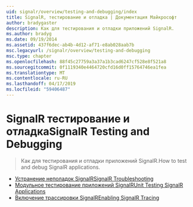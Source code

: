 ```yaml
---
uid: signalr/overview/testing-and-debugging/index
title: SignalR, тестирование и отладка | Документация Майкрософт
author: bradygaster
description: Как для тестирования и отладки приложений SignalR.
ms.author: bradyg
ms.date: 09/19/2014
ms.assetid: 437f6dec-ab4b-4d12-af71-e8ab028aab7b
msc.legacyurl: /signalr/overview/testing-and-debugging
msc.type: chapter
ms.openlocfilehash: 88f45c27759a3a37a1b3cad6247cf528e8f521a8
ms.sourcegitcommit: 0f1119340e4464720cfd16d0ff15764746ea1fea
ms.translationtype: MT
ms.contentlocale: ru-RU
ms.lasthandoff: 04/17/2019
ms.locfileid: "59406487"
---
```

# <a name="signalr-testing-and-debugging"></a><span data-ttu-id="d0f85-103">SignalR тестирование и отладка</span><span class="sxs-lookup"><span data-stu-id="d0f85-103">SignalR Testing and Debugging</span></span>

> <span data-ttu-id="d0f85-104">Как для тестирования и отладки приложений SignalR.</span><span class="sxs-lookup"><span data-stu-id="d0f85-104">How to test and debug SignalR applications.</span></span>


- [<span data-ttu-id="d0f85-105">Устранение неполадок SignalR</span><span class="sxs-lookup"><span data-stu-id="d0f85-105">SignalR Troubleshooting</span></span>](troubleshooting.md)
- [<span data-ttu-id="d0f85-106">Модульное тестирование приложений SignalR</span><span class="sxs-lookup"><span data-stu-id="d0f85-106">Unit Testing SignalR Applications</span></span>](unit-testing-signalr-applications.md)
- [<span data-ttu-id="d0f85-107">Включение трассировки SignalR</span><span class="sxs-lookup"><span data-stu-id="d0f85-107">Enabling SignalR Tracing</span></span>](enabling-signalr-tracing.md)
